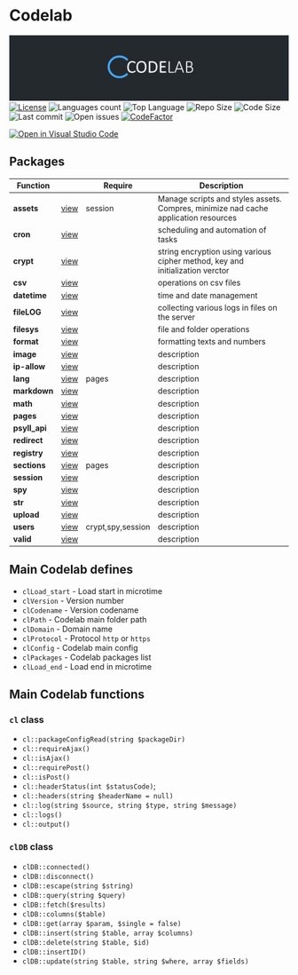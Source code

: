 # Codelab


![Codelab Logo](https://raw.githubusercontent.com/psyll/Codelab/main/docs/assets/logo.png)
[![License](https://badgen.net/badge/license/PPCL)](https://psyll.com/license/ppcl-psyll-public-code-license)
![Languages count](https://img.shields.io/github/languages/count/psyll/Codelab)
![Top Language](https://img.shields.io/github/languages/top/psyll/Codelab)
![Repo Size](https://img.shields.io/github/repo-size/psyll/Codelab)
![Code Size](https://img.shields.io/github/languages/code-size/psyll/Codelab)
![Last commit](https://img.shields.io/github/last-commit/psyll/Codelab)
![Open issues](https://img.shields.io/github/issues-raw/psyll/Codelab)
[![CodeFactor](https://www.codefactor.io/repository/github/psyll/codelab/badge?s=ae31d6f3226bdf7bbf736f7337658a3f3d6a7fbd)](https://www.codefactor.io/repository/github/psyll)

[![Open in Visual Studio Code](https://open.vscode.dev/badges/open-in-vscode.svg)](https://open.vscode.dev/psyll/Codelab)


## Packages

| Function | | Require| Description |
|-------------|-------------|-------------|-------------|
| **assets** |[view](https://github.com/psyll/Codelab/blob/main/codelab/packages/assets)|session|Manage scripts and styles assets. Compres, minimize nad cache application resources|
| **cron** |[view](https://github.com/psyll/Codelab/blob/main/codelab/packages/cron)||scheduling and automation of tasks|
| **crypt** |[view](https://github.com/psyll/Codelab/blob/main/codelab/packages/crypt)||string encryption using various cipher method, key and initialization verctor|
| **csv** |[view](https://github.com/psyll/Codelab/blob/main/codelab/packages/csv)||operations on csv files |
| **datetime** |[view](https://github.com/psyll/Codelab/blob/main/codelab/packages/datetime)||time and date management |
| **fileLOG** |[view](https://github.com/psyll/Codelab/blob/main/codelab/packages/fileLOG)||collecting various logs in files on the server |
| **filesys** |[view](https://github.com/psyll/Codelab/blob/main/codelab/packages/filesys)||file and folder operations |
| **format** |[view](https://github.com/psyll/Codelab/blob/main/codelab/packages/format)||formatting texts and numbers |
| **image** |[view](https://github.com/psyll/Codelab/blob/main/codelab/packages/image)||description|
| **ip-allow** |[view](https://github.com/psyll/Codelab/blob/main/codelab/packages/ip-allow)||description|
| **lang** |[view](https://github.com/psyll/Codelab/blob/main/codelab/packages/lang)|pages|description|
| **markdown** |[view](https://github.com/psyll/Codelab/blob/main/codelab/packages/markdown)||description|
| **math** |[view](https://github.com/psyll/Codelab/blob/main/codelab/packages/math)||description|
| **pages** |[view](https://github.com/psyll/Codelab/blob/main/codelab/packages/pages)||description|
| **psyll_api** |[view](https://github.com/psyll/Codelab/blob/main/codelab/packages/psyll_api)||description|
| **redirect** |[view](https://github.com/psyll/Codelab/blob/main/codelab/packages/redirect)||description|
| **registry** |[view](https://github.com/psyll/Codelab/blob/main/codelab/packages/registry)||description|
| **sections** |[view](https://github.com/psyll/Codelab/blob/main/codelab/packages/sections)|pages|description|
| **session** |[view](https://github.com/psyll/Codelab/blob/main/codelab/packages/session)||description|
| **spy** |[view](https://github.com/psyll/Codelab/blob/main/codelab/packages/spy)||description|
| **str** |[view](https://github.com/psyll/Codelab/blob/main/codelab/packages/str)||description|
| **upload** |[view](https://github.com/psyll/Codelab/blob/main/codelab/packages/upload)||description|
| **users** |[view](https://github.com/psyll/Codelab/blob/main/codelab/packages/users)|crypt,spy,session|description|
| **valid** |[view](https://github.com/psyll/Codelab/blob/main/codelab/packages/valid)||description|


## Main Codelab defines

- `clLoad_start` - Load start in microtime
- `clVersion` - Version number
- `clCodename` - Version codename
- `clPath` - Codelab main folder path
- `clDomain` - Domain name
- `clProtocol` - Protocol `http` or `https`
- `clConfig` - Codelab main config
- `clPackages` - Codelab packages list
- `clLoad_end` - Load end in microtime

## Main Codelab functions

### `cl` class

 - `cl::packageConfigRead(string $packageDir)`
 - `cl::requireAjax()`
 - `cl::isAjax()`
 - `cl::requirePost()`
 - `cl::isPost()`
 - `cl::headerStatus(int $statusCode)`;
 - `cl::headers(string $headerName = null)`
 - `cl::log(string $source, string $type, string $message)`
 - `cl::logs()`
 - `cl::output()`

### `clDB` class

 - `clDB::connected()`
 - `clDB::disconnect()`
 - `clDB::escape(string $string)`
 - `clDB::query(string $query)`
 - `clDB::fetch($results)`
 - `clDB::columns($table)`
 - `clDB::get(array $param, $single = false)`
 - `clDB::insert(string $table, array $columns)`
 - `clDB::delete(string $table, $id)`
 - `clDB::insertID()`
 - `clDB::update(string $table, string $where, array $fields)`